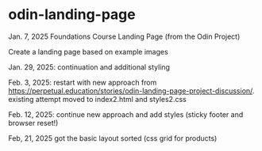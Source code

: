 # odin-landing-page

Jan. 7, 2025 Foundations Course Landing Page (from the Odin Project)

Create a landing page based on example images

Jan. 29, 2025: continuation and additional styling

Feb. 3, 2025: restart with new approach from https://perpetual.education/stories/odin-landing-page-project-discussion/. existing attempt moved to index2.html and styles2.css

Feb. 12, 2025: continue new approach and add styles (sticky footer and browser reset!)

Feb, 21, 2025 got the basic layout sorted (css grid for products)